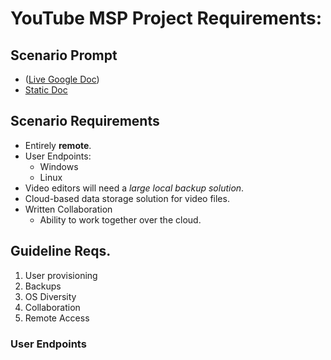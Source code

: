 # YouTube MSP Project Requirements:

## Scenario Prompt 
- ([Live Google Doc](https://docs.google.com/document/d/1IJ-dk4G1s0eH6SejuMaMjttW5UDPducNxElsZavgSZs/edit?usp=sharing))
- [Static Doc](/seattle-ops-201d14_ProjectScenario.pdf)

## Scenario Requirements
- Entirely **remote**.
- User Endpoints:
  - Windows
  - Linux
- Video editors will need a *large local backup solution*.
- Cloud-based data storage solution for video files.
- Written Collaboration 
  - Ability to work together over the cloud.

## Guideline Reqs.

1. User provisioning
2. Backups
3. OS Diversity
4. Collaboration
5. Remote Access

### User Endpoints
